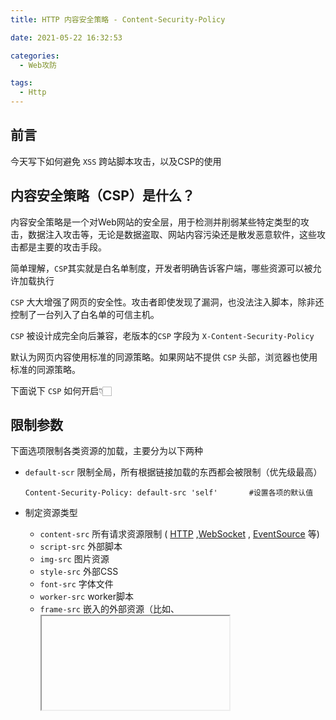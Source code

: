 ```yaml
---
title: HTTP 内容安全策略 - Content-Security-Policy

date: 2021-05-22 16:32:53

categories:
  - Web攻防 

tags:
  - Http
---
```



## 前言
今天写下如何避免 `XSS` 跨站脚本攻击，以及CSP的使用


## 内容安全策略（CSP）是什么？



内容安全策略是一个对Web网站的安全层，用于检测并削弱某些特定类型的攻击，数据注入攻击等，无论是数据盗取、网站内容污染还是散发恶意软件，这些攻击都是主要的攻击手段。

简单理解，`CSP`其实就是白名单制度，开发者明确告诉客户端，哪些资源可以被允许加载执行



`CSP` 大大增强了网页的安全性。攻击者即使发现了漏洞，也没法注入脚本，除非还控制了一台列入了白名单的可信主机。

`CSP` 被设计成完全向后兼容，老版本的`CSP` 字段为 `X-Content-Security-Policy`

默认为网页内容使用标准的同源策略。如果网站不提供 `CSP` 头部，浏览器也使用标准的同源策略。

下面说下 `CSP` 如何开启👇🏻





## 限制参数

下面选项限制各类资源的加载，主要分为以下两种

- ```default-scr``` 限制全局，所有根据链接加载的东西都会被限制（优先级最高）

  ```nginx
  Content-Security-Policy: default-src 'self'		#设置各项的默认值
  ```

- 制定资源类型

  - ```content-src```   所有请求资源限制 ( [HTTP](https://developer.mozilla.org/zh-CN/docs/Web/HTTP/OverView) ,[WebSocket](https://developer.mozilla.org/zh-CN/docs/Web/API/WebSocket) , [EventSource](https://developer.mozilla.org/zh-CN/docs/Web/API/EventSource) 等)
  - ```script-src```       外部脚本
  - ```img-src```           图片资源
  - ```style-src```         外部CSS
  - ```font-src```          字体文件
  - ```worker-src```     worker脚本
  - ```frame-src```       嵌入的外部资源（比如<frame>、<iframe>、<embed>和<applet>）
  - manifest-src  [Manifest](https://developer.mozilla.org/zh-CN/docs/Web/Manifest) 文件 （WebApp）

- 其他限制

  限制了一些其他的安全规范，也放在了CSP里面

  - ```block-all-mixed-content```   HTTPS 网页不得加载 HTTP 资源（浏览器已经默认开启）
  - ```upgrade-insecure-requests``` 自动将网页上所有加载外部资源的 HTTP 链接换成 HTTPS 协议
  - ```plugin-types``` 	限制可以使用的插件格式
  - ```sandbox```  浏览器行为的限制，比如不能有弹出窗口等

  上面资源类型一下比较通用的， 其中还包含 font-src，frame-src，media-src等等，只要是可以通过外链形式加载的几乎资源都可以被限制



## 参数选项 

每个选项可以设置一下这几项

- 主机名 		`chrisorz.cn`   `https://chrisorz.cn:443`	(指定端口)
- 路径             `blog.chrisorz.cn/api/`
- 通配符         `*.chrisorz.cn`      `*://chrisorz.cn:*`  ( 所有协议，所有端口)
- 协议名         `http:`  `https:`  `file:`  `stp:`

- 关键字      
  -   `"none"` 	禁止加载任何外部资源 需要引号
  -  `"self"`      当前域名，需要引号

通过参数和参数选项就可以实现整条完整的规则了



## 语法规则

每个规则可以指定一个或者多个选限，如果有多个则用空格分开

每条规则用```；```结尾 例如:

```nginx
server {
	Content-Security-Policy: "img-src cdn.chrischen.top cdn.chrisorz.cn;
        					  script-src 'self';
    						  style-src 'self';
    						  ";
}
```

上面代码中，CSP做了如下配置

- 图片：只能信任 `cdn.chrischen.top` `cdn.chrisorz.cn`这两个域名加载的资源
- 脚本：只信任本域名下的脚本
- 样式：只信任本域名下的样式





## 开启CSP的两种方式

1. 通过配置 `HTTP` 头信息的 `Content-Security-Policy` 字段 （服务器）

   ```nginx
   server {
   	# 不能使用行内script只能从http或者https中使用外链
   	add_header "Content-Security-Policy" "default-src http: https:";    
   }
   ```

   写了个Demo，nginx上配置了 `add_header "Content-Security-Policy" "default-src http: https:"`后，可以看到内嵌式的script 代码已经不生效了，网页上没有任何的改变

   <img src="http://cdn.chrischen.top/blog/6eK5NS.png" style="zoom:33%;" />

同样CSS也是, 行内样式和内嵌样式都被拦截掉了

<img src="http://cdn.chrischen.top/blog/PTgjDw.png" style="zoom:33%;" />

2. `<meta>` 标签设置

```html
<meta http-equiv="content-security-policy" content="style-src http: https:" charset="UTF-8">
```

`<meta/>`属性设置后也是一样的效果，这里就不贴图了



这里只是做一个演示效果，实际生产环境中一般不会这样设置 `Content-Security-Polity` ，生产环境中一般会有多域名，根据实际业务去进行可视化的配置，例如：

- 静态资源上CDN
- 注入百度统计，Google统计等脚本
- 后端多域名的API（微服务更甚之，可能一个项目调7，8个域名，不过可以通过通配符去解决） 
- 等等



## 总结

CSP 可以避免 `XSS` 攻击

CSP 的设置分为两种

- 客户端 `meta` 标签
- 服务端 响应头 

**无论是客户端，还是服务端设置，最终生效的CSP 安全策略是权限范围最小的那个**

